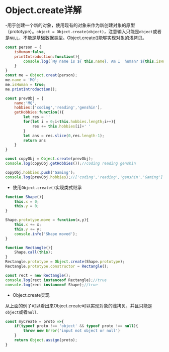 # Object.create详解

-用于创建一个新的对象，使用现有的对象来作为新创建对象的原型（prototype）。`object = Object.create(object)`，注意输入只能是`object`或者是`NULL`，不能是基础数据类型。Object.create()能够实现对象的浅拷贝。

```javascript
const person = {
    isHuman:false,
    printIntroduction:function(){
        console.log(`My name is ${ this.name}. Am I  human? ${this.isHuman}`);
    }
}
const me = Object.creat(person);
me.name = 'MQ';
me.isHuman = true;
me.printIntroduction();

const prevObj = {
    name:'MQ',
    hobbies:['coding','reading','genshin'],
    getHobbies:function(){
        let res = ''
        for(let i = 0;i<this.hobbies.length;i++){
            res += this.hobbies[i]+' '
        }
        let ans = res.slice(0,res.length-1);
        return ans
    }
} 

const copyObj = Object.create(prevObj);
console.log(copyObj.getHobbies());//coding reading genshin

copyObj.hobbies.push('Gaming');
console.log(prevObj.hobbies);//['coding','reading','genshin','Gaming']
```

- 使用`Object.create()`实现类式继承

```javascript
function Shape(){
    this.x = 0;
    this.y = 0;
}

Shape.prototype.move = function(x,y){
    this.x += x;
    this.y += y;
    console.info('Shape moved');
}

function Rectangle(){
    Shape.call(this);
}
Rectangle.prototype = Object.create(Shape.prototype);
Rectangle.prototype.constructor = Rectangle();

const rect = new Rectangle();
console.log(rect instanceof Rectangle);//true
console.log(rect instanceof Shape);//true
```

- Object.create实现

从上面的例子可以看出来Object.create可以实现对象的浅拷贝，并且只能是`object`或者`null`.

```javascript
const myCreate = proto =>{
    if(typeof proto !== 'object' && typeof proto !== null){
        throw new Error('input not object or null')
    }
    return Object.assign(proto);
}
```


